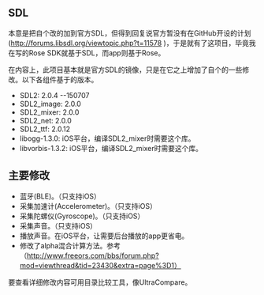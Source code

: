 SDL<br>
---
本意是把自个改的加到官方SDL，但得到回复说官方暂没有在GitHub开设的计划(http://forums.libsdl.org/viewtopic.php?t=11578 )，于是就有了这项目，毕竟我在写的Rose SDK就基于SDL，而app则基于Rose。

在内容上，此项目基本就是官方SDL的镜像，只是在它之上增加了自个的一些修改。以下各组件基于的版本。
* SDL2: 2.0.4     --150707
* SDL2_image: 2.0.0
* SDL2_mixer: 2.0.0
* SDL2_net: 2.0.0
* SDL2_ttf: 2.0.12
* libogg-1.3.0: iOS平台，编译SDL2_mixer时需要这个库。
* libvorbis-1.3.2: iOS平台，编译SDL2_mixer时需要这个库。

主要修改<br>
----
* 蓝牙(BLE)。（只支持iOS）
* 采集加速计(Accelerometer)。（只支持iOS）
* 采集陀螺仪(Gyroscope)。（只支持iOS）
* 采集声音。（只支持iOS）
* 播放声音。在iOS平台，让需要后台播放的app更省电。
* 修改了alpha混合计算方法。参考（http://www.freeors.com/bbs/forum.php?mod=viewthread&tid=23430&extra=page%3D1）

要查看详细修改内容可用目录比较工具，像UltraCompare。
